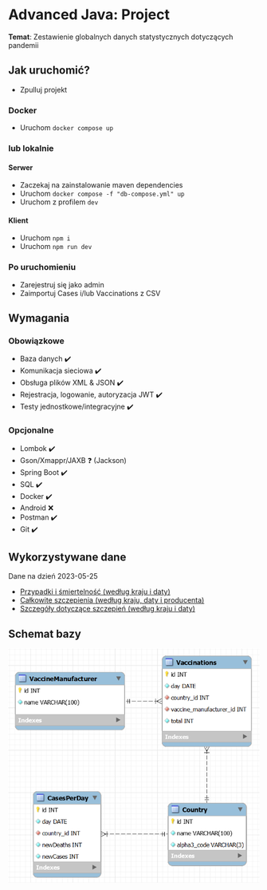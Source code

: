 # Advanced Java: Project

**Temat**: Zestawienie globalnych danych statystycznych dotyczących pandemii

## Jak uruchomić?

-   Zpulluj projekt

### Docker

-   Uruchom `docker compose up`

### lub lokalnie

#### Serwer

-   Zaczekaj na zainstalowanie maven dependencies
-   Uruchom `docker compose -f "db-compose.yml" up`
-   Uruchom z profilem `dev`

#### Klient

-   Uruchom `npm i`
-   Uruchom `npm run dev`

### Po uruchomieniu

-   Zarejestruj się jako admin
-   Zaimportuj Cases i/lub Vaccinations z CSV

## Wymagania

### Obowiązkowe

-   Baza danych ✔️
-   Komunikacja sieciowa ✔️
-   Obsługa plików XML & JSON ✔️
-   Rejestracja, logowanie, autoryzacja JWT ✔️
-   Testy jednostkowe/integracyjne ✔️

### Opcjonalne

-   Lombok ✔️
-   Gson/Xmappr/JAXB ❓ (Jackson)
-   Spring Boot ✔️
-   SQL ✔️
-   Docker ✔️
-   Android ❌
-   Postman ✔️
-   Git ✔️

## Wykorzystywane dane

Dane na dzień 2023-05-25

-   [Przypadki i śmiertelność (według kraju i daty)](https://github.com/owid/covid-19-data/blob/master/public/data/cases_deaths/full_data.csv)
-   [Całkowite szczepienia (według kraju, daty i producenta)](https://github.com/owid/covid-19-data/blob/master/public/data/vaccinations/vaccinations-by-manufacturer.csv)
-   [Szczegóły dotyczące szczepień (według kraju i daty)](https://github.com/owid/covid-19-data/blob/master/public/data/vaccinations/vaccinations.csv)

## Schemat bazy

![Diagram](./diagram.png)
